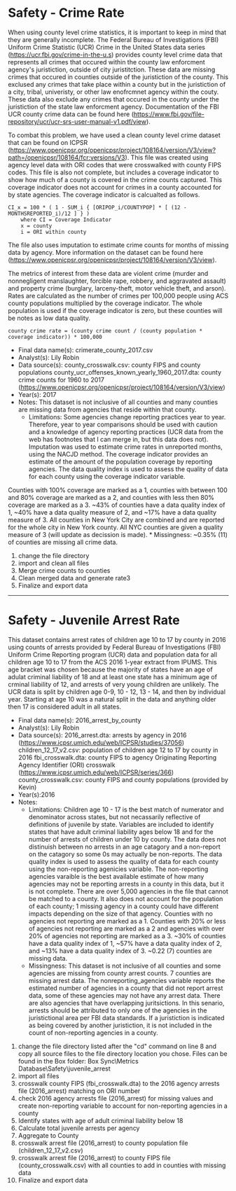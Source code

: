 # Safety - Crime Rate

When using county level crime statistics, it is important to keep in mind that they are generally incomplete. The Federal Bureau of Investigations (FBI) Uniform Crime Statistic (UCR) Crime in the United States data series (https://ucr.fbi.gov/crime-in-the-u.s) provides county level crime data that represents all crimes that occured within the county law enforcment agency's juristiction, outside of city juristitction. These data are missing crimes that occured in counties outside of the juristiction of the county. This exclused any crimes that take place within a county but in the juristiction of a city, tribal, univeristy, or other law enofrcmnet agency within the couty. These data also exclude any crimes that occured in the county under the juristiction of the state law enforcment agency. Documentation of the FBI UCR county crime data can be found here (https://www.fbi.gov/file-repository/ucr/ucr-srs-user-manual-v1.pdf/view).

To combat this problem, we have used a clean county level crime dataset that can be found on ICPSR (https://www.openicpsr.org/openicpsr/project/108164/version/V3/view?path=/openicpsr/108164/fcr:versions/V3). This file was created using agency level data with ORI codes that were crosswalked with county FIPS codes. This file is also not complete, but includes a coverage indicator to show how much of a county is covered in the crime counts captured. This coverage indicator does not account for crimes in a county accounted for by state agencies. The coverage indicator is calcualted as follows. 

	CI_x = 100 * ( 1 - SUM_i { [ORIPOP_i/COUNTYPOP] * [ (12 - MONTHSREPORTED_i)/12 ] } )
 		where CI = Coverage Indicator
 		x = county
 		i = ORI within county

The file also uses imputation to estimate crime counts for months of missing data by agency. More information on the dataset can be found here (https://www.openicpsr.org/openicpsr/project/108164/version/V3/view). 

The metrics of interest from these data are violent crime (murder and nonnegligent manslaughter, forcible rape, robbery, and aggravated assault) and property crime (burglary, larceny-theft, motor vehicle theft, and arson). Rates are calculated as the number of crimes per 100,000 people using ACS county populations multiplied by the coverage indicator. The whole population is used if the coverage indicator is zero, but these counties will be notes as low data quality.  

	county crime rate = (county crime count / (county population * coverage indicator)) * 100,000

* Final data name(s): crimerate_county_2017.csv
* Analyst(s): Lily Robin
* Data source(s):
	county_crosswalk.csv: county FIPS and county populations
	county_ucr_offenses_known_yearly_1960_2017.dta: county crime counts for 1960 to 2017 (https://www.openicpsr.org/openicpsr/project/108164/version/V3/view)
* Year(s): 2017
* Notes: This dataset is not inclusive of all counties and many counties are missing data from agencies that reside within that county. 
    * Limitations: Some agencies change reporting practices year to year. Therefore, year to year comparisons should be used with caution and a knowledge of agency reporting practices (UCR data from the web has footnotes that I can merge in, but this data does not). Imputation was used to estimate crime rates in unreported months, using the NACJD method. The coverage indicator provides an estimate of the amount of the population coverage by reporting agencies. The data quality index is used to assess the quality of data for each county using the coverage indicator variable.

Counties with 100% coverage are marked as a 1, counties with between 100 and 80% coverage are marked as a 2, and counties with less then 80% coverage are marked as a 3. ~43% of counties have a data quality index of 1, ~40% have a data quality measure of 2, and ~17% have a data quality measure of 3. All counties in New York City are combined and are reported for the whole city in New York county. All NYC counties are given a quality measure of 3 (will update as decission is made). 
    * Missingness: ~0.35% (11) of counties are missing all crime data.

1. change the file directory
2. import and clean all files
3. Merge crime counts to counties
4. Clean merged data and generate rate3
5. Finalize and export data

----------------

# Safety - Juvenile Arrest Rate

This dataset contains arrest rates of children age 10 to 17 by county in 2016 using counts of arrests provided by Federal Bureau of Investigations (FBI) Uniform Crime Reporting program (UCR) data and population data for all children age 10 to 17 from the ACS 2016 1-year extract from IPUMS. This age bracket was chosen because the majority of states have an age of adulat criminal liability of 18 and at least one state has a minimum age of crminal liability of 12, and arrests of very young children are unlikely. The UCR data is split by children age 0-9, 10 - 12, 13 - 14, and then by individual year. Starting at age 10 was a natural split in the data and anything older then 17 is considered adult in all states. 

* Final data name(s): 2016_arrest_by_county
* Analyst(s): Lily Robin
* Data source(s):
	2016_arrest.dta: arrests by agency in 2016 (https://www.icpsr.umich.edu/web/ICPSR/studies/37056)
	children_12_17_v2.csv: population of children age 12 to 17 by county in 2016
	fbi_crosswalk.dta: county FIPS to agency Originating Reporting Agency Identifier (ORI) crosswalk (https://www.icpsr.umich.edu/web/ICPSR/series/366)
	county_crosswalk.csv: county FIPS and county populations (provided by Kevin)
* Year(s):2016
* Notes: 
    * Limitations: Children age 10 - 17 is the best match of numerator and denominator across states, but not necassarily reflective of definitions of juvenile by state. Variables are included to identify states that have adult criminal liability ages below 18 and for the number of arrests of children under 10 by county. The data does not distinuish between no arrests in an age catagory and a non-report on the catagory so some 0s may actually be non-reports. The data quality index is used to assess the quality of data for each county using the non-reporting agenicies variable. The non-reporting agencies varaible is the best available estimate of how many agencies may not be reporting arrests in a county in this data, but it is not complete. There are over 5,000 agencies in the file that cannot be matched to a county. It also does not account for the population of each county; 1 missing agency in a county could have different impacts depending on the size of that agency. Counties with no agencies not reporting are marked as a 1. Counties with 20% or less of agencies not reporting are marked as a 2 and agencies with over 20% of agencies not reporting are marked as a 3. ~30% of counties have a data quality index of 1, ~57% have a data quality index of 2, and ~13% have a data quality index of 3. ~0.22 (7) counties are missing data.
    * Missingness: This dataset is not inclusive of all counties and some agencies are missing from county arrest counts. 7 counties are missing arrest data. The nonreporting_agencies variable reports the estimated number of agencies in a county that did not report arrest data, some of these agencies may not have any arrest data. There are also agencies that have overlapping juritsictions. In this senario, arrests should be attributed to only one of the agencies in the juristictional area per FBI data standards. If a juristiction is indicated as being covered by another juristiction, it is not included in the count of non-reporting agencies in a county. 

1. change the file directory listed after the "cd" command on line 8 and copy all source files to the file directory location you chose. Files can be found in the Box folder: Box Sync\Metrics Database\Safety\juvenile_arrest
2. import all files
3. crosswalk county FIPS (fbi_crosswalk.dta) to the 2016 agency arrests file (2016_arrest) matching on ORI number
4. check 2016 agency arrests file (2016_arrest) for missing values and create non-reporting variable to account for non-reporting agencies in a county
5. Identify states with age of adult criminal liability below 18
6. Calculate total juvenile arrests per agency
7. Aggregate to County
8. crosswalk arrest file (2016_arrest) to county population file (children_12_17_v2.csv)
9. crosswalk arrest file (2016_arrest) to county FIPS file (county_crosswalk.csv) with all counties to add in counties with missing data
10. Finalize and export data